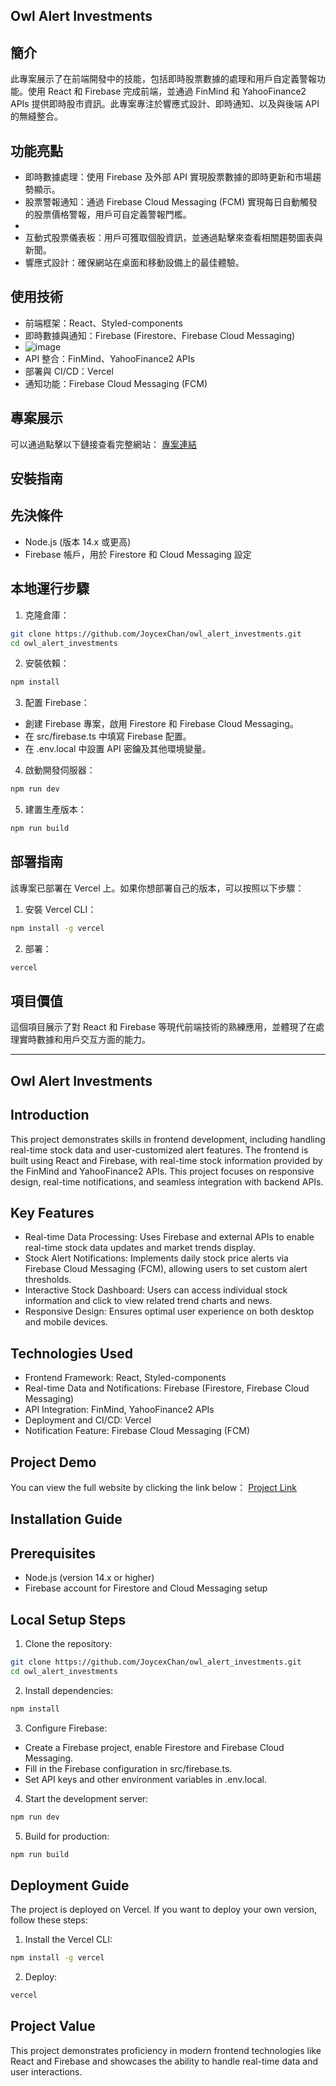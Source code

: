 ## Owl Alert Investments

## 簡介

此專案展示了在前端開發中的技能，包括即時股票數據的處理和用戶自定義警報功能。使用 React 和 Firebase 完成前端，並通過 FinMind 和 YahooFinance2 APIs 提供即時股市資訊。此專案專注於響應式設計、即時通知、以及與後端 API 的無縫整合。

## 功能亮點
- 即時數據處理：使用 Firebase 及外部 API 實現股票數據的即時更新和市場趨勢顯示。
- 股票警報通知：通過 Firebase Cloud Messaging (FCM) 實現每日自動觸發的股票價格警報，用戶可自定義警報門檻。
- 
- 互動式股票儀表板：用戶可獲取個股資訊，並通過點擊來查看相關趨勢圖表與新聞。
- 響應式設計：確保網站在桌面和移動設備上的最佳體驗。

## 使用技術
- 前端框架：React、Styled-components
- 即時數據與通知：Firebase (Firestore、Firebase Cloud Messaging)
- ![image](https://github.com/user-attachments/assets/86a33fb3-8c4b-45c8-b3e8-b46f3f945d35)
- API 整合：FinMind、YahooFinance2 APIs
- 部署與 CI/CD：Vercel
- 通知功能：Firebase Cloud Messaging (FCM)

## 專案展示
可以通過點擊以下鏈接查看完整網站：
[專案連結](https://owl-alert-investments.vercel.app/)

## 安裝指南
## 先決條件
- Node.js (版本 14.x 或更高)
- Firebase 帳戶，用於 Firestore 和 Cloud Messaging 設定

## 本地運行步驟
1. 克隆倉庫：
```bash
git clone https://github.com/JoycexChan/owl_alert_investments.git
cd owl_alert_investments
```

2. 安裝依賴：
```bash
npm install
```

3. 配置 Firebase：
- 創建 Firebase 專案，啟用 Firestore 和 Firebase Cloud Messaging。
- 在 src/firebase.ts 中填寫 Firebase 配置。
- 在 .env.local 中設置 API 密鑰及其他環境變量。

4. 啟動開發伺服器：
```bash
npm run dev
```

5. 建置生產版本：
```bash
npm run build
```

## 部署指南
該專案已部署在 Vercel 上。如果你想部署自己的版本，可以按照以下步驟：

1. 安裝 Vercel CLI：
```bash
npm install -g vercel
```

2. 部署：
```bash
vercel
```

## 項目價值
這個項目展示了對 React 和 Firebase 等現代前端技術的熟練應用，並體現了在處理實時數據和用戶交互方面的能力。


-------------

## Owl Alert Investments

## Introduction

This project demonstrates skills in frontend development, including handling real-time stock data and user-customized alert features. The frontend is built using React and Firebase, with real-time stock information provided by the FinMind and YahooFinance2 APIs. This project focuses on responsive design, real-time notifications, and seamless integration with backend APIs.

## Key Features
- Real-time Data Processing: Uses Firebase and external APIs to enable real-time stock data updates and market trends display.
- Stock Alert Notifications: Implements daily stock price alerts via Firebase Cloud Messaging (FCM), allowing users to set custom alert thresholds.
- Interactive Stock Dashboard: Users can access individual stock information and click to view related trend charts and news.
- Responsive Design: Ensures optimal user experience on both desktop and mobile devices.
  
## Technologies Used
- Frontend Framework: React, Styled-components
- Real-time Data and Notifications: Firebase (Firestore, Firebase Cloud Messaging)
- API Integration: FinMind, YahooFinance2 APIs
- Deployment and CI/CD: Vercel
- Notification Feature: Firebase Cloud Messaging (FCM)

## Project Demo
You can view the full website by clicking the link below：
[Project Link](https://owl-alert-investments.vercel.app/)

## Installation Guide
## Prerequisites
- Node.js (version 14.x or higher)
- Firebase account for Firestore and Cloud Messaging setup

## Local Setup Steps
1. Clone the repository:
```bash
git clone https://github.com/JoycexChan/owl_alert_investments.git
cd owl_alert_investments
```

2. Install dependencies:
```bash
npm install
```

3. Configure Firebase:
- Create a Firebase project, enable Firestore and Firebase Cloud Messaging.
- Fill in the Firebase configuration in src/firebase.ts.
- Set API keys and other environment variables in .env.local.

4. Start the development server:
```bash
npm run dev
```

5. Build for production:
```bash
npm run build
```

## Deployment Guide
The project is deployed on Vercel. If you want to deploy your own version, follow these steps:

1. Install the Vercel CLI:
```bash
npm install -g vercel
```

2. Deploy:
```bash
vercel
```

## Project Value
This project demonstrates proficiency in modern frontend technologies like React and Firebase and showcases the ability to handle real-time data and user interactions.



